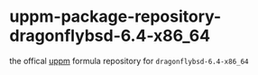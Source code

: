 # uppm-package-repository-dragonflybsd-6.4-x86_64
the offical [uppm](https://github.com/leleliu008/uppm) formula repository for `dragonflybsd-6.4-x86_64`
